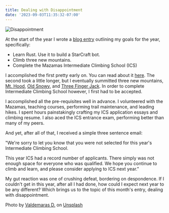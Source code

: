 ```yaml
---
title: Dealing with Disappointment
date: '2023-09-03T11:35:32-07:00'
---
```

![Disappointment](/img/blog/disappointment.png)

At the start of the year I wrote a [blog entry](https://jjmtaylor.com/post/2023-resolutions/) outlining my goals for the year, specifically:

* Learn Rust. Use it to build a StarCraft bot.
* Climb three new mountains.
* Complete the Mazamas Intermediate Climbing School (ICS)

I accomplished the first pretty early on.  You can read about it [here](https://jjmtaylor.com/post/starcraft-rust-bot/).  The second took a little longer, but I eventually summitted three new mountains, [Mt. Hood](https://www.fs.usda.gov/mthood), [Old Snowy](https://www.wta.org/go-hiking/hikes/old-snowy-mountain-elk-pass), and [Three Finger Jack](https://www.alltrails.com/trail/us/oregon/three-fingered-jack-via-pacific-crest-trail). In order to complete Intermediate Climbing School however, I first had to be accepted.

I accomplished all the pre-requisites well in advance.  I volunteered with the Mazamas, teaching courses, performing trail maintenance, and leading hikes. I spent hours painstakingly crafting my ICS application essays and climbing resume. I also aced the ICS entrance exam, performing better than many of my peers.  

And yet, after all of that, I received a simple three sentence email:

"We're sorry to let you know that you were not selected for this year's Intermediate Climbing School.



This year ICS had a record number of applicants. There simply was not enough space for everyone who was qualified. We hope you continue to climb and learn, and please consider applying to ICS next year."

My gut reaction was one of crushing defeat, bordering on despondence.  If I couldn't get in this year, after all I had done, how could I expect next year to be any different? Which brings us to the topic of this month's entry, dealing with disappointment.



Photo by <a href="https://unsplash.com/@deko_photo4?utm_source=unsplash&utm_medium=referral&utm_content=creditCopyText">Valdemaras D.</a> on <a href="https://unsplash.com/photos/yAXv5bgFGQ8?utm_source=unsplash&utm_medium=referral&utm_content=creditCopyText">Unsplash</a>
